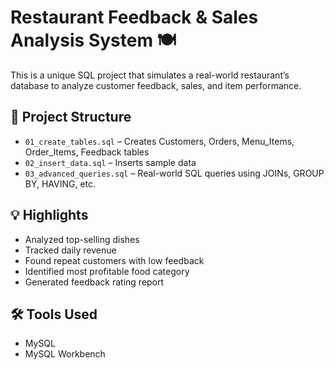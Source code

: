 # Restaurant Feedback & Sales Analysis System 🍽️

This is a unique SQL project that simulates a real-world restaurant’s database to analyze customer feedback, sales, and item performance.

## 📁 Project Structure

- `01_create_tables.sql` – Creates Customers, Orders, Menu_Items, Order_Items, Feedback tables
- `02_insert_data.sql` – Inserts sample data
- `03_advanced_queries.sql` – Real-world SQL queries using JOINs, GROUP BY, HAVING, etc.

## 💡 Highlights

- Analyzed top-selling dishes
- Tracked daily revenue
- Found repeat customers with low feedback
- Identified most profitable food category
- Generated feedback rating report

## 🛠️ Tools Used

- MySQL
- MySQL Workbench

